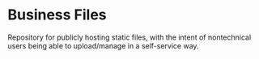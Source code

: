 # Business Files

Repository for publicly hosting static files, with the intent of nontechnical users being able to upload/manage in a self-service way.
